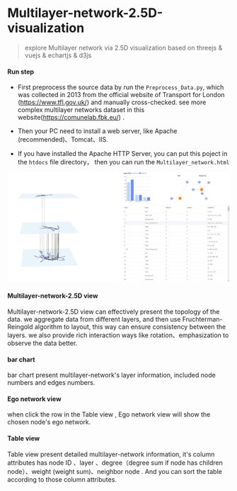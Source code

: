 # Multilayer-network-2.5D-visualization
> explore Multilayer network via 2.5D visualization based on threejs &amp; vuejs &amp; echartjs &amp; d3js

#### Run step

+ First  preprocess the source data by run the `Preprocess_Data.py`, which was collected in 2013 from the official website of Transport for London (<https://www.tfl.gov.uk/>) and manually cross-checked. see more complex multilayer networks dataset in this website(https://comunelab.fbk.eu/) .
+ Then your PC need to install a web server, like Apache (recommended)、Tomcat、IIS.

+ If you have installed the Apache HTTP Server, you can put this poject in the `htdocs`  file directory， then you can run the `Multilayer_network.html`

<img src="pic/01.png" alt="image" style="zoom: 50%;" />

#### Multilayer-network-2.5D view

Multilayer-network-2.5D view can effectively present the topology of the data. we aggregate data from different layers, and then use Fruchterman-Reingold algorithm to layout, this way can ensure consistency between the layers. we also provide rich interaction ways like rotation、emphasization to observe the data better.

#### bar chart

bar chart present multilayer-network's layer information, included node numbers and edges numbers.

#### Ego network view 

when click the row in the Table view , Ego network view will show the chosen node's ego network. 

#### Table view 

Table view present detailed multilayer-network information, it's column attributes has node ID 、layer 、degree（degree sum if node has children node）、weight (weight sum)、neighbor node . And you can sort the table according to those column attributes.